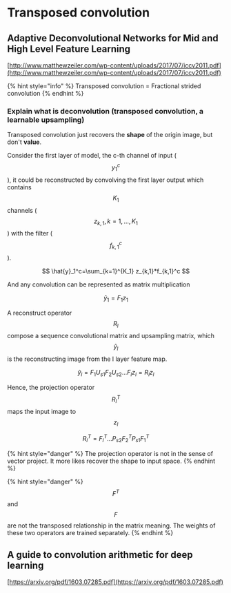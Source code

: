 # Transposed convolution

## Adaptive Deconvolutional Networks for Mid and High Level Feature Learning

[http://www.matthewzeiler.com/wp-content/uploads/2017/07/iccv2011.pdf](http://www.matthewzeiler.com/wp-content/uploads/2017/07/iccv2011.pdf)

{% hint style="info" %}
Transposed convolution = Fractional strided convolution
{% endhint %}

### Explain what is deconvolution \(transposed convolution, a learnable upsampling\)

Transposed convolution just recovers the **shape** of the origin image, but don't **value**.

Consider the first layer of model, the c-th channel of input \($$y_1^c$$\), it could be reconstructed by convolving the first layer output which contains$$K_1$$channels \($$z_{k,1}, k=1,...,K_1$$\) with the filter \($$f^c_{k,1}$$\).

$$
\hat{y}_1^c=\sum_{k=1}^{K_1} z_{k,1}*f_{k,1}^c
$$

And any convolution can be represented as matrix multiplication

$$
\hat{y}_1 = F_1 z_1
$$

A reconstruct operator $$R_l$$ compose a sequence convolutional matrix and upsampling matrix, which $$\hat{y}_l$$ is the reconstructing image from the l layer feature map.

$$
\hat{y}_l=F_1U_{s1}F_2U_{s2}...F_lz_l=R_lz_l
$$

Hence, the projection operator $$R^T_l$$ maps the input image to $$z_l$$

$$
R^T_l=F_l^T...P_{s2}F_2^TP_{s1}F_1^T
$$

{% hint style="danger" %}
The projection operator is not in the sense of vector project. It more likes recover the shape to input space.
{% endhint %}

{% hint style="danger" %}
$$F^T$$ and $$F$$ are not the transposed relationship in the matrix meaning. The weights of these two operators are trained separately.
{% endhint %}

## A guide to convolution arithmetic for deep learning

[https://arxiv.org/pdf/1603.07285.pdf](https://arxiv.org/pdf/1603.07285.pdf)

